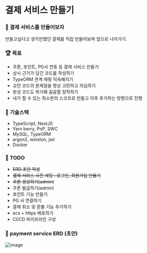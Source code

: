 # 결제 서비스 만들기

### 🎉 결제 서비스를 만들어보자

만들고싶다고 생각만했던 결제를 직접 만들어보며 앞으로 나아가기.

### 🏆 목표

- 쿠폰, 포인트, PG사 연동 등 결제 서비스 만들기
- 상시 근거가 담긴 코드를 작성하기
- TypeORM 관계 매핑 익숙해지기
- 교안 코드의 문제점을 항상 고민하고 의심하기
- 완성 코드도 복기해 꼼꼼함 장착하기
- 내가 할 수 있는 최소한의 스코프로 만들고 이후 추가하는 방향으로 진행

### 📘 기술스택

- TypeScript, NestJS
- Yarn berry, PnP, SWC
- MySQL, TypeORM
- argon2, winston, jwt
- Docker

### 🚀 TODO

- ~~ERD 초안 작성~~
- ~~결제 서비스 사전 세팅 : 로그인, 회원가입 만들기~~
- ~~쿠폰 생성하기(admin)~~
- 쿠폰 발급하기(admin)
- 포인트 기능 만들기
- PG 사 연결하기
- 결제 취소 및 환불 기능 추가하기
- ecs + https 배포하기
- CI/CD 파이프라인 구성

### 💸 payment service ERD (초안)

![image](https://github.com/munyeol-Yoon/mini-BE/assets/50113066/c68228c5-6283-4ee6-b96f-e01d3fd2ccde)
